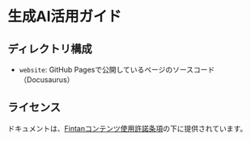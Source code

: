 # 生成AI活用ガイド

## ディレクトリ構成

- `website`: GitHub Pagesで公開しているページのソースコード（Docusaurus）

## ライセンス

ドキュメントは、<a rel="license" href="https://fintan.jp/?page_id=201" target="_blank">Fintanコンテンツ使用許諾条項</a>の下に提供されています。
